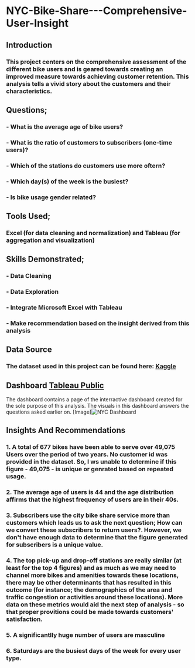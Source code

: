 # NYC-Bike-Share---Comprehensive-User-Insight

## Introduction
### This project centers on the comprehensive assessment of the different bike users and is geared towards creating an improved measure towards achieving customer retention. This analysis tells a vivid story about the customers and their characteristics.

## Questions;
### - What is the average age of bike users?
### - What is the ratio of customers to subscribers (one-time users)?
### - Which of the stations do customers use more oftern?
### - Which day(s) of the week is the busiest?
### - Is bike usage gender related?

## Tools Used; 
### Excel (for data cleaning and normalization) and Tableau (for aggregation and visualization)

## Skills Demonstrated;
### - Data Cleaning
### - Data Exploration
### - Integrate Microsoft Excel with Tableau
### - Make recommendation based on the insight derived from this analysis

## Data Source 
### The dataset used in this project can be found here: [Kaggle](https://www.kaggle.com/datasets/akkithetechie/new-york-city-bike-share-dataset)

## Dashboard [Tableau Public](https://public.tableau.com/views/NYC_Bike_Share2015_2017/Dashboard2?:language=en-US&:sid=&:display_count=n&:origin=viz_share_link)
The dashboard contains a page of the interractive dashboard created for the sole purpose of this analysis. The visuals in this dashboard answers the questions asked earlier on. 
[Image]![NYC Dashboard](https://github.com/NURATBASHIRU/NYC-Bike-Share---Comprehensive-User-Insight/assets/167202411/62784862-d0d4-4569-8d11-8ccdc2bc8760)

## Insights And Recommendations
### 1. A total of 677 bikes have been able to serve over 49,075 Users over the period of two years. No customer id was provided in the dataset. So, I ws unable to determine if this figure - 49,075 - is unique or genrated based on repeated usage.
### 2. The average age of users is 44 and the age distribution affirms that the highest frequency of users are in their 40s.
### 3. Subscribers use the city bike share service more than customers which leads us to ask the next question; How can we convert these subscribers to return users?. However, we don't have enough data to determine that the figure generated for subscribers is a unique value.
### 4. The top pick-up and drop-off stations are really similar (at least for the top 4 figures) and as much as we may need to channel more bikes and amenities towards these locations, there may be other determinants that has resulted in this outcome (for instance; the demographics of the area and traffic congestion or activities around these locations). More data on these metrics would aid the next step of analysis - so that proper provitions could be made towards customers' satisfaction.
### 5. A significantlly huge number of users are masculine
### 6. Saturdays are the busiest days of the week for every user type.

